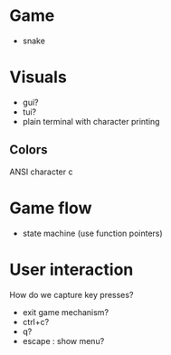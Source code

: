 # Game 
- snake
# Visuals
- gui?
- tui?
- plain terminal with character printing
## Colors
ANSI character c
# Game flow
- state machine (use function pointers)
# User interaction
How do we capture key presses?
- exit game mechanism?
- ctrl+c?
- q?
- escape : show menu?